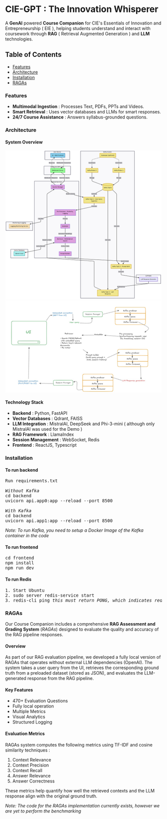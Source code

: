 # CIE-GPT : The Innovation Whisperer

A **GenAI** powered **Course Companion** for CIE's Essentials of Innovation and Entrepreneurship ( EIE ), helping students understand and interact with coursework through **RAG** ( Retrieval Augmented Generation ) and **LLM** technologies.

## Table of Contents

- [Features](#features)
- [Architecture](#architecture)
- [Installation](#installation)
- [RAGAs](#ragas)

### Features

- **Multimodal Ingestion** : Processes Text, PDFs, PPTs and Videos.
- **Smart Retrieval** : Uses vector databases and LLMs for smart responses.
- **24/7 Course Assistance** : Answers syllabus-grounded questions.

### Architecture

#### System Overview

![Detailed Architecture Diagram](frontend\public\Deployment_diagram.png)
![Architecture Diagram](frontend\public\AdyanshDiagram.jpeg)

#### Technology Stack

- **Backend** : Python, FastAPI
- **Vector Databases** : Qdrant, FAISS
- **LLM Integration** : MistralAI, DeepSeek and Phi-3-mini ( although only MistralAI was used for the Demo )
- **RAG Framework** : LlamaIndex
- **Session Management** : WebSocket, Redis
- **Frontend** : ReactJS, Typescript

### Installation

#### To run backend

<pre>
Run requirements.txt

<i>Without Kafka</i>
cd backend
uvicorn api.app0:app --reload --port 8500 

<i>With Kafka</i>
cd backend
uvicorn api.app1:app --reload --port 8500
</pre>

_Note: To run Kafka, you need to setup a Docker Image of the Kafka container in the code_

#### To run frontend

<pre>
cd frontend
npm install
npm run dev</pre>

#### To run Redis

<pre>
1. Start Ubuntu
2. sudo server redis-service start
3. redis-cli ping <i>this must return PONG, which indicates redis is working</i>
</pre>

### RAGAs

Our Course Companion includes a comprehensive **RAG Assessment and Grading System** (_RAGAs_) designed to evaluate the quality and accuracy of the RAG pipeline responses.

#### Overview

As part of our RAG evaluation pipeline, we developed a fully local version of RAGAs that operates without external LLM dependencies (OpenAI). The system takes a user query from the UI, retrieves the corresponding ground truth from a preloaded dataset (stored as JSON), and evaluates the LLM-generated response from the RAG pipeline.

#### Key Features

- 470+ Evaluation Questions
- Fully local operation
- Multiple Metrics
- Visual Analytics
- Structured Logging

#### Evaluation Metrics

RAGAs system computes the following metrics using TF-IDF and cosine similarity techniques :

1. Context Relevance
2. Context Precision
3. Context Recall
4. Answer Relevance
5. Answer Correctness

These metrics help quantify how well the retrieved contexts and the LLM response align with the original ground truth.

_Note: The code for the RAGAs implementation currently exists, however we are yet to perform the benchmarking_
